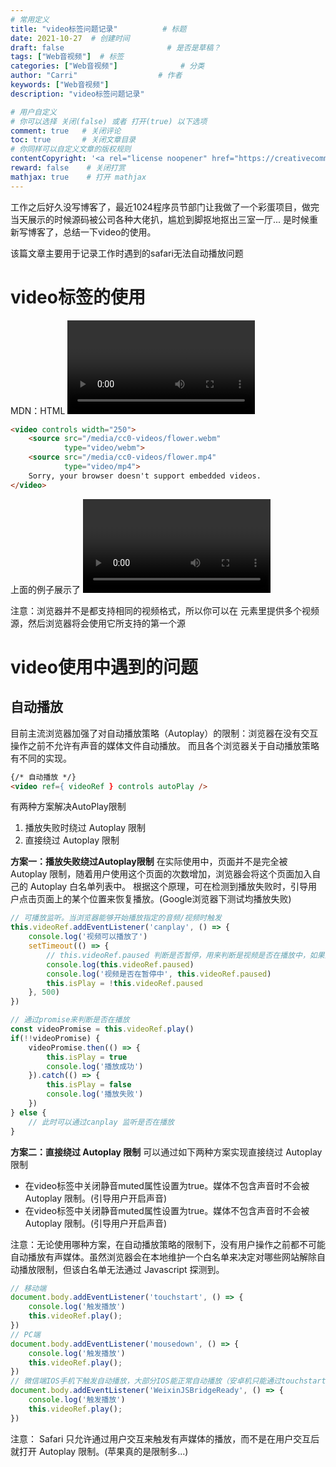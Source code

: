 ```yaml
---
# 常用定义
title: "video标签问题记录"          # 标题
date: 2021-10-27  # 创建时间
draft: false                       # 是否是草稿？
tags: ["Web音视频"]  # 标签
categories: ["Web音视频"]              # 分类
author: "Carri"                  # 作者
keywords: ["Web音视频"]
description: "video标签问题记录"  

# 用户自定义
# 你可以选择 关闭(false) 或者 打开(true) 以下选项
comment: true   # 关闭评论
toc: true       # 关闭文章目录
# 你同样可以自定义文章的版权规则
contentCopyright: '<a rel="license noopener" href="https://creativecommons.org/licenses/by-nc-nd/4.0/" target="_blank">CC BY-NC-ND 4.0</a>'
reward: false	 # 关闭打赏
mathjax: true    # 打开 mathjax
---
```


工作之后好久没写博客了，最近1024程序员节部门让我做了一个彩蛋项目，做完当天展示的时候源码被公司各种大佬扒，尴尬到脚抠地抠出三室一厅... 是时候重新写博客了，总结一下video的使用。

该篇文章主要用于记录工作时遇到的safari无法自动播放问题

# video标签的使用
MDN：HTML <video> 元素，用于在 HTML 或者 XHTML 文档中嵌入媒体播放器，从而支持文档内的视频播放

```html
<video controls width="250">
    <source src="/media/cc0-videos/flower.webm"
            type="video/webm">
    <source src="/media/cc0-videos/flower.mp4"
            type="video/mp4">
    Sorry, your browser doesn't support embedded videos.
</video>

```

上面的例子展示了 <video> 元素的用法。和 <img> 元素的使用类似，在 src 属性里加入一个我们需要展示的视频地址，同时也可以用其他属性来定义视频的宽度高度、是否自动或者循环播放、是否展示浏览器默认的视频控件等信息。

注意：浏览器并不是都支持相同的视频格式，所以你可以在 <source> 元素里提供多个视频源，然后浏览器将会使用它所支持的第一个源

# video使用中遇到的问题
## 自动播放

目前主流浏览器加强了对自动播放策略（Autoplay）的限制：浏览器在没有交互操作之前不允许有声音的媒体文件自动播放。 而且各个浏览器关于自动播放策略有不同的实现。
```html
{/* 自动播放 */}
<video ref={ videoRef } controls autoPlay />
```

有两种方案解决AutoPlay限制
1. 播放失败时绕过 Autoplay 限制
2. 直接绕过 Autoplay 限制

**方案一：播放失败绕过Autoplay限制**
在实际使用中，页面并不是完全被 Autoplay 限制，随着用户使用这个页面的次数增加，浏览器会将这个页面加入自己的 Autoplay 白名单列表中。
根据这个原理，可在检测到播放失败时，引导用户点击页面上的某个位置来恢复播放。(Google浏览器下测试均播放失败)
```javascript
// 可播放监听。当浏览器能够开始播放指定的音频/视频时触发
this.videoRef.addEventListener('canplay', () => {
    console.log('视频可以播放了')
    setTimeout(() => {
        // this.videoRef.paused 判断是否暂停，用来判断是视频是否在播放中，如果没有播放就
        console.log(this.videoRef.paused) 
        console.log('视频是否在暂停中', this.videoRef.paused) 
        this.isPlay = !this.videoRef.paused
    }, 500)
})

// 通过promise来判断是否在播放
const videoPromise = this.videoRef.play()
if(!!videoPromise) {
    videoPromise.then(() => {
        this.isPlay = true
        console.log('播放成功')
    }).catch(() => {
        this.isPlay = false
        console.log('播放失败')
    })
} else {
    // 此时可以通过canplay 监听是否在播放
}
```

**方案二：直接绕过 Autoplay 限制**
可以通过如下两种方案实现直接绕过 Autoplay 限制
* 在video标签中关闭静音muted属性设置为true。媒体不包含声音时不会被 Autoplay 限制。(引导用户开启声音)
* 在video标签中关闭静音muted属性设置为true。媒体不包含声音时不会被 Autoplay 限制。(引导用户开启声音)

注意：无论使用哪种方案，在自动播放策略的限制下，没有用户操作之前都不可能自动播放有声媒体。虽然浏览器会在本地维护一个白名单来决定对哪些网站解除自动播放限制，但该白名单无法通过 Javascript 探测到。

```javascript
// 移动端
document.body.addEventListener('touchstart', () => {
    console.log('触发播放')
    this.videoRef.play();
})
// PC端
document.body.addEventListener('mousedown', () => {
    console.log('触发播放')
    this.videoRef.play();
})
// 微信端IOS手机下触发自动播放，大部分IOS能正常自动播放（安卓机只能通过touchstart触发播放）
document.body.addEventListener('WeixinJSBridgeReady', () => {
    console.log('触发播放')
    this.videoRef.play();
})
```

注意： Safari 只允许通过用户交互来触发有声媒体的播放，而不是在用户交互后就打开 Autoplay 限制。(苹果真的是限制多...)


